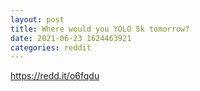 ```yaml
--- 
layout: post 
title: Where would you YOLO 5k tomorrow? 
date: 2021-06-23 1624463921 
categories: reddit 
--- 
```

https://redd.it/o6fqdu